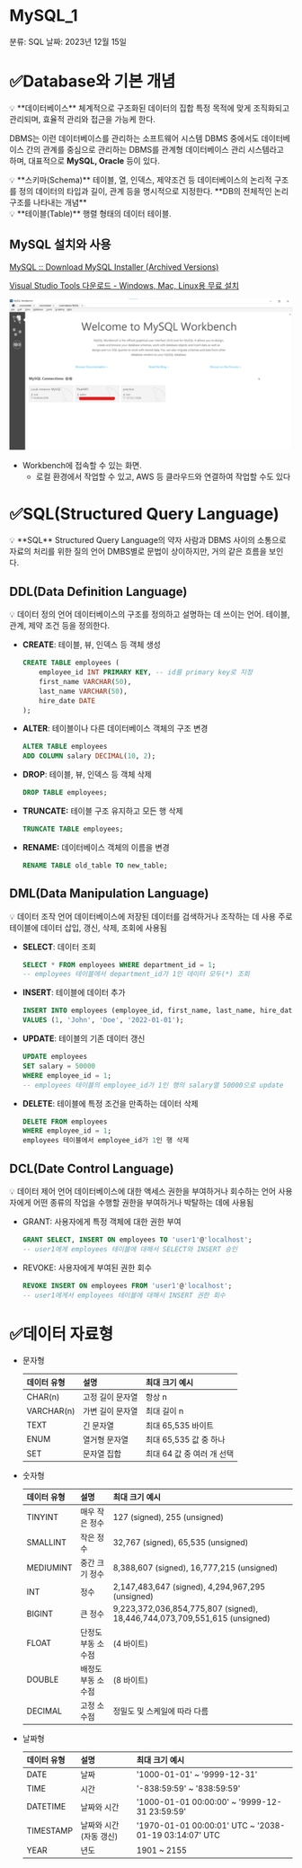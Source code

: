 # MySQL_1

분류: SQL
날짜: 2023년 12월 15일

# ✅Database와 기본 개념

<aside>
💡 **데이터베이스**
체계적으로 구조화된 데이터의 집합
특정 목적에 맞게 조직화되고 관리되며, 효율적 관리와 접근을 가능케 한다.

DBMS는 이런 데이터베이스를 관리하는 소프트웨어 시스템
DBMS 중에서도 데이터베이스 간의 관계를 중심으로 관리하는 DBMS를 관계형 데이터베이스 관리 시스템라고 하며, 대표적으로 **MySQL, Oracle** 등이 있다.

</aside>

<aside>
💡 **스키마(Schema)**
테이블, 열, 인덱스, 제약조건 등 데이터베이스의 논리적 구조를 정의
데이터의 타입과 길이, 관계 등을 명시적으로 지정한다.
**DB의 전체적인 논리 구조를 나타내는 개념**

</aside>

<aside>
💡 **테이블(Table)**
행렬 형태의 데이터 테이블.

</aside>

## MySQL 설치와 사용

[MySQL :: Download MySQL Installer (Archived Versions)](https://downloads.mysql.com/archives/installer/)

[Visual Studio Tools 다운로드 - Windows, Mac, Linux용 무료 설치](https://visualstudio.microsoft.com/ko/downloads/)

![Untitled](.\SQL\MySQL_1\Untitled.png)

- Workbench에 접속할 수 있는 화면.
    - 로컬 환경에서 작업할 수 있고, AWS 등 클라우드와 연결하여 작업할 수도 있다

# ✅SQL(Structured Query Language)

<aside>
💡 **SQL**
Structured Query Language의 약자
사람과 DBMS 사이의 소통으로 자료의 처리를 위한 질의 언어
DMBS별로 문법이 상이하지만, 거의 같은 흐름을 보인다.

</aside>

## DDL(Data Definition Language)

<aside>
💡 데이터 정의 언어
데이터베이스의 구조를 정의하고 설명하는 데 쓰이는 언어.
테이블, 관계, 제약 조건 등을 정의한다.

</aside>

- **CREATE**: 테이블, 뷰, 인덱스 등 객체 생성
    
    ```sql
    CREATE TABLE employees (
        employee_id INT PRIMARY KEY, -- id를 primary key로 지정
        first_name VARCHAR(50),
        last_name VARCHAR(50),
        hire_date DATE
    );
    ```
    
- **ALTER**: 테이블이나 다른 데이터베이스 객체의 구조 변경
    
    ```sql
    ALTER TABLE employees
    ADD COLUMN salary DECIMAL(10, 2);
    ```
    
- **DROP**: 테이블, 뷰, 인덱스 등 객체 삭제
    
    ```sql
    DROP TABLE employees;
    ```
    
- **TRUNCATE:** 테이블 구조 유지하고 모든 행 삭제
    
    ```sql
    TRUNCATE TABLE employees;
    ```
    
- **RENAME:** 데이터베이스 객체의 이름을 변경
    
    ```sql
    RENAME TABLE old_table TO new_table;
    ```
    

## DML(Data Manipulation Language)

<aside>
💡 데이터 조작 언어
데이터베이스에 저장된 데이터를 검색하거나 조작하는 데 사용
주로 테이블에 데이터 삽입, 갱신, 삭제, 조회에 사용됨

</aside>

- **SELECT**: 데이터 조회
    
    ```sql
    SELECT * FROM employees WHERE department_id = 1;
    -- employees 테이블에서 department_id가 1인 데이터 모두(*) 조회
    ```
    
- **INSERT**: 테이블에 데이터 추가
    
    ```sql
    INSERT INTO employees (employee_id, first_name, last_name, hire_date)
    VALUES (1, 'John', 'Doe', '2022-01-01');
    ```
    
- **UPDATE**: 테이블의 기존 데이터 갱신
    
    ```sql
    UPDATE employees
    SET salary = 50000
    WHERE employee_id = 1;
    -- employees 테이블의 employee_id가 1인 행의 salary열 50000으로 update
    ```
    
- **DELETE**: 테이블에 특정 조건을 만족하는 데이터 삭제
    
    ```sql
    DELETE FROM employees
    WHERE employee_id = 1;
    employees 테이블에서 employee_id가 1인 행 삭제
    ```
    

## DCL(Date Control Language)

<aside>
💡 데이터 제어 언어
데이터베이스에 대한 액세스 권한을 부여하거나 회수하는 언어
사용자에게 어떤 종류의 작업을 수행할 권한을 부여하거나 박탈하는 데에 사용됨

</aside>

- GRANT: 사용자에게 특정 객체에 대한 권한 부여
    
    ```sql
    GRANT SELECT, INSERT ON employees TO 'user1'@'localhost';
    -- user1에게 employees 테이블에 대해서 SELECT와 INSERT 승인
    ```
    
- REVOKE: 사용자에게 부여된 권한 회수
    
    ```sql
    REVOKE INSERT ON employees FROM 'user1'@'localhost';
    -- user1에게서 employees 테이블에 대해서 INSERT 권한 회수
    ```
    

# ✅데이터 자료형

- 문자형
    
    
    | 데이터 유형 | 설명 | 최대 크기 예시 |
    | --- | --- | --- |
    | CHAR(n) | 고정 길이 문자열 | 항상 n |
    | VARCHAR(n) | 가변 길이 문자열 | 최대 길이 n |
    | TEXT | 긴 문자열 | 최대 65,535 바이트 |
    | ENUM | 열거형 문자열 | 최대 65,535 값 중 하나 |
    | SET | 문자열 집합 | 최대 64 값 중 여러 개 선택 |
- 숫자형
    
    
    | 데이터 유형 | 설명 | 최대 크기 예시 |
    | --- | --- | --- |
    | TINYINT | 매우 작은 정수 | 127 (signed), 255 (unsigned) |
    | SMALLINT | 작은 정수 | 32,767 (signed), 65,535 (unsigned) |
    | MEDIUMINT | 중간 크기 정수 | 8,388,607 (signed), 16,777,215 (unsigned) |
    | INT | 정수 | 2,147,483,647 (signed), 4,294,967,295 (unsigned) |
    | BIGINT | 큰 정수 | 9,223,372,036,854,775,807 (signed), 18,446,744,073,709,551,615 (unsigned) |
    | FLOAT | 단정도 부동 소수점 | (4 바이트) |
    | DOUBLE | 배정도 부동 소수점 | (8 바이트) |
    | DECIMAL | 고정 소수점 | 정밀도 및 스케일에 따라 다름 |
- 날짜형
    
    
    | 데이터 유형 | 설명 | 최대 크기 예시 |
    | --- | --- | --- |
    | DATE | 날짜 | '1000-01-01' ~ '9999-12-31' |
    | TIME | 시간 | '-838:59:59' ~ '838:59:59' |
    | DATETIME | 날짜와 시간 | '1000-01-01 00:00:00' ~ '9999-12-31 23:59:59' |
    | TIMESTAMP | 날짜와 시간 (자동 갱신) | '1970-01-01 00:00:01' UTC ~ '2038-01-19 03:14:07' UTC |
    | YEAR | 년도 | 1901 ~ 2155 |